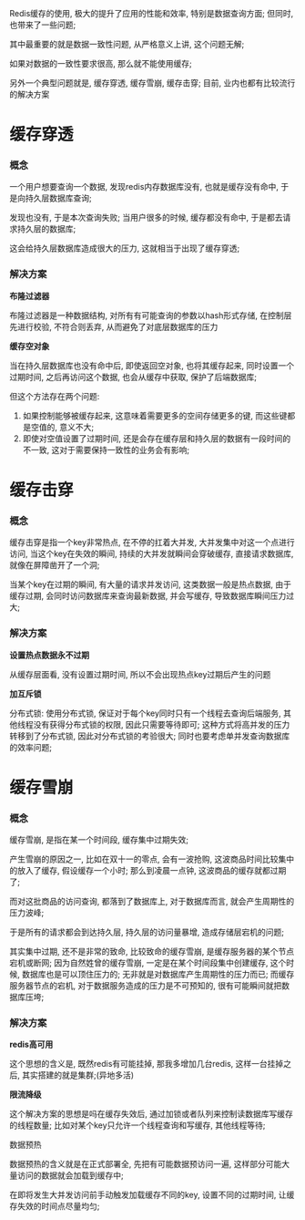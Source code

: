 Redis缓存的使用, 极大的提升了应用的性能和效率, 特别是数据查询方面; 但同时, 也带来了一些问题;

其中最重要的就是数据一致性问题, 从严格意义上讲, 这个问题无解;

如果对数据的一致性要求很高, 那么就不能使用缓存;



另外一个典型问题就是, 缓存穿透, 缓存雪崩, 缓存击穿; 目前, 业内也都有比较流行的解决方案

 

# 缓存穿透

### 概念

一个用户想要查询一个数据, 发现redis内存数据库没有, 也就是缓存没有命中, 于是向持久层数据库查询;

发现也没有, 于是本次查询失败; 当用户很多的时候, 缓存都没有命中, 于是都去请求持久层的数据库; 

这会给持久层数据库造成很大的压力, 这就相当于出现了缓存穿透;

 

### 解决方案

**布隆过滤器**

布隆过滤器是一种数据结构, 对所有有可能查询的参数以hash形式存储, 在控制层先进行校验, 不符合则丢弃, 从而避免了对底层数据库的压力

**缓存空对象**

当在持久层数据库也没有命中后, 即使返回空对象, 也将其缓存起来, 同时设置一个过期时间, 之后再访问这个数据, 也会从缓存中获取, 保护了后端数据库;

但这个方法存在两个问题:

1. 如果控制能够被缓存起来, 这意味着需要更多的空间存储更多的键, 而这些键都是空值的, 意义不大;
2. 即使对空值设置了过期时间, 还是会存在缓存层和持久层的数据有一段时间的不一致, 这对于需要保持一致性的业务会有影响;



# 缓存击穿

### 概念

缓存击穿是指一个key非常热点, 在不停的扛着大并发, 大并发集中对这一个点进行访问, 当这个key在失效的瞬间, 持续的大并发就瞬间会穿破缓存, 直接请求数据库, 就像在屏障凿开了一个洞;

当某个key在过期的瞬间, 有大量的请求并发访问, 这类数据一般是热点数据, 由于缓存过期, 会同时访问数据库来查询最新数据, 并会写缓存, 导致数据库瞬间压力过大;

### 解决方案

**设置热点数据永不过期**

从缓存层面看, 没有设置过期时间, 所以不会出现热点key过期后产生的问题

**加互斥锁**

分布式锁: 使用分布式锁, 保证对于每个key同时只有一个线程去查询后端服务, 其他线程没有获得分布式锁的权限, 因此只需要等待即可; 这种方式将高并发的压力转移到了分布式锁, 因此对分布式锁的考验很大; 同时也要考虑单并发查询数据库的效率问题;



# 缓存雪崩

### 概念

缓存雪崩, 是指在某一个时间段, 缓存集中过期失效;

产生雪崩的原因之一, 比如在双十一的零点, 会有一波抢购, 这波商品时间比较集中的放入了缓存, 假设缓存一个小时; 那么到凌晨一点钟, 这波商品的缓存就都过期了;

而对这批商品的访问查询, 都落到了数据库上, 对于数据库而言, 就会产生周期性的压力波峰; 

于是所有的请求都会到达持久层, 持久层的访问量暴增, 造成存储层宕机的问题;

其实集中过期, 还不是非常的致命, 比较致命的缓存雪崩, 是缓存服务器的某个节点宕机或断网; 因为自然姓曾的缓存雪崩, 一定是在某个时间段集中创建缓存, 这个时候, 数据库也是可以顶住压力的; 无非就是对数据库产生周期性的压力而已; 而缓存服务器节点的宕机, 对于数据服务造成的压力是不可预知的, 很有可能瞬间就把数据库压垮;

 

### 解决方案

**redis高可用**

这个思想的含义是, 既然redis有可能挂掉, 那我多增加几台redis, 这样一台挂掉之后, 其实搭建的就是集群;(异地多活)

**限流降级**

这个解决方案的思想是吗在缓存失效后, 通过加锁或者队列来控制读数据库写缓存的线程数量; 比如对某个key只允许一个线程查询和写缓存, 其他线程等待;

数据预热

数据预热的含义就是在正式部署全, 先把有可能数据预访问一遍, 这样部分可能大量访问的数据就会加载到缓存中;

在即将发生大并发访问前手动触发加载缓存不同的key, 设置不同的过期时间, 让缓存失效的时间点尽量均匀;